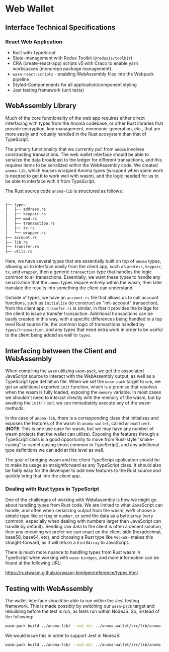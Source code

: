 # Web Wallet

## Interface Technical Specifications

### React Web Application

- Built with TypeScript
- State-management with Redux Toolkit (`@reduxjs/toolkit`)
- CRA (create-react-app) scripts v5 with Craco to enable yarn workspaces (monorepo package management)
- `wasm-react-scripts` - enabling WebAssembly files into the Webpack pipeline
- Styled-Componenents for all application/component styling
- Jest testing framework (unit tests)

## WebAssembly Library

Much of the core functionality of the web app requires either direct interfacing with types from the Anoma codebase, or other Rust libraries that provide encryption, key-management, mnemonic-generation, etc., that are more easily and robustly handled in the Rust ecosystem than that of TypeScript.

The primary functionality that we currently pull from `anoma` involves constructing transactions. The web wallet interface should be able to serialize the data broadcast to the ledger for different transactions, and this requires items to be serialized within the WebAssembly code. We created `anoma-lib`, which houses wrapped Anoma types (wrapped when some work is needed to get it to work well with wasm), and the logic needed for us to be able to interface with it from TypeScript.

The Rust source code `anoma-lib` is structured as follows:

```bash
.
├── types
│   ├── address.rs
│   ├── keypair.rs
│   ├── mod.rs
│   ├── transaction.rs
│   ├── tx.rs
│   └── wrapper.rs
├── account.rs
├── lib.rs
├── transfer.rs
├── utils.rs
```

Here, we have several types that are essentially built on top of `anoma` types, allowing us to interface easily from the client app, such as `address`, `keypair`, `tx`, and `wrapper`, then a generic `transaction` type that handles the logic common to all transactions. Essentially, we want these types to handle any serialization that the `anoma` types require entirely within the wasm, then later translate the results into something the client can understand.

Outside of types, we have an `account.rs` file that allows us to call account functions, such as `initialize` (to construct an "init-account" transaction), from the client app. `transfer.rs` is similar, in that it provides the bridge for the client to issue a transfer transaction. Additional transactions can be easily created in this way, with a specific differences being handled in a top level Rust source file, the common logic of transactions handled by `types/transaction`, and any types that need extra work in order to be useful to the client being added as well to `types`.

## Interfacing between the Client and WebAssembly

When compiling the `wasm` utilizing `wasm-pack`, we get the associated JavaScript source to interact with the WebAssembly output, as well as a TypeScript type definition file. When we set the `wasm-pack` target to `web`, we get an additional exported `init` function, which is a promise that resolves when the wasm is fully loaded, exposing the `memory` variable. In most cases we shouldn't need to interact directly with the memory of the wasm, but by awaiting the `init()` call, we can immediately execute any of the wasm methods.

In the case of `anoma-lib`, there is a corresponding class that initializes and exposes the features of the wasm in `anoma-wallet`, called `AnomaClient`. (**NOTE**: This is one use case for wasm, but we may have any number of wasm projects that the wallet can utilize). Exposing the features through a TypeScript class is a good opportunity to move from Rust-style "snake-casing" to camel-casing (most common in TypeScript), and any additional type definitions we can add at this level as well.

The goal of bridging wasm and the client TypeScript application should be to make its usage as straightforward as any TypeScript class. It should also be fairly easy for the developer to add new features to the Rust source and quickly bring that into the client app.

### Dealing with Rust types in TypeScript

One of the challenges of working with WebAssembly is how we might go about handling types from Rust code. We are limited to what JavaScript can handle, and often when serializing output from the wasm, we'll choose a simple type like `string` or `number`, or send the data as a byte array (very common, especially when dealing with numbers larger than JavaScript can handle by default). Sending raw data to the client is often a decent solution, then any encoding we prefer we can enact on the client-side (hexadecimal, base58, base64, etc), and choosing a Rust type like `Vec<u8>` makes this straight-forward, as it will return a `Uint8Array` to JavaScript.

There is much more nuance to handling types from Rust wasm in TypeScript when working with `wasm-bindgen`, and more information can be found at the following URL:

https://rustwasm.github.io/wasm-bindgen/reference/types.html

## Testing with WebAssembly

The wallet-interface should be able to run within the Jest testing framework. This is made possibly by switching our `wasm-pack` target and rebuilding before the test is run, as tests run within NodeJS. So, instead of the following:

```bash
wasm-pack build ../anoma-lib/ --out-dir ../anoma-wallet/src/lib/anoma --out-name anoma --target web
```

We would issue this in order to support Jest in NodeJS:

```bash
wasm-pack build ../anoma-lib/ --out-dir ../anoma-wallet/src/lib/anoma --out-name anoma --target nodejs
```
